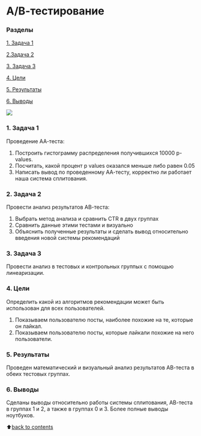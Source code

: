 # __А/В-тестирование__

### __Разделы__
[1. Задача 1]()<br>

[2.Задача 2]()<br>

[3. Задача 3]()<br>

[4. Цели]()<br>

[5. Результаты]()<br>

[6. Выводы]()<br>

![](https://immedia.by/wp-content/uploads/2019/06/ab-testirovanie.jpg)

### __1. Задача 1__
Проведение АА-теста:  
1) Построить гистограмму распределения получившихся 10000 p-values.  
2) Посчитать, какой процент p values оказался меньше либо равен 0.05  
3) Написать вывод по проведенному АА-тесту, корректно ли работает наша система сплитования.  

### __2. Задача 2__
Провести анализ результатов АВ-теста:  
1) Выбрать метод анализа и сравнить CTR в двух группах  
2) Сравнить данные этими тестами и визуально  
3) Объяснить полученные результаты и сделать вывод относительно введения новой системы рекомендаций

### **3. Задача 3**
Провести анализ в тестовых и контрольных группых с помощью линеаризации.

### **4. Цели**
Определить какой из алгоритмов рекомендации может быть использован для всех пользователей.  
1) Показываем пользователю посты, наиболее похожие на те, которые он лайкал.
2) Показываем пользователю посты, которые лайкали похожие на него пользователи.


### **5. Результаты**
Проведен математический и визуальный анализ результатов АВ-теста в обеих тестовых группах. 

### **6. Выводы**
Сделаны выводы относительно работы системы сплитования, АВ-теста в группах 1 и 2, а также в группах 0 и 3.
Более полные выводы ноутбуков.

:arrow_up:[back to contents]()